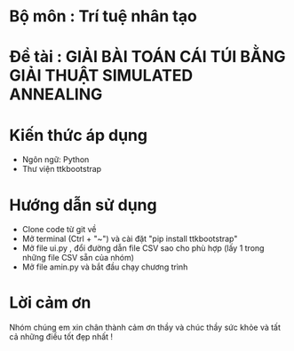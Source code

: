 # Bộ môn : Trí tuệ nhân tạo

# Đề tài : GIẢI BÀI TOÁN CÁI TÚI BẰNG GIẢI THUẬT SIMULATED ANNEALING
# Kiến thức áp dụng
- Ngôn ngữ: Python
- Thư viện ttkbootstrap
# Hướng dẫn sử dụng
- Clone code từ git về
- Mở terminal (Ctrl + "~") và cài đặt "pip install ttkbootstrap"
- Mở file ui.py , đổi đường dẫn file CSV sao cho phù hợp (lấy 1 trong những file CSV sẵn của nhóm)
- Mở file amin.py và bắt đầu chạy chương trình
# Lời cảm ơn
Nhóm chúng em xin chân thành cảm ơn thầy và chúc thầy sức khỏe và tất cả những điều tốt đẹp nhất !
